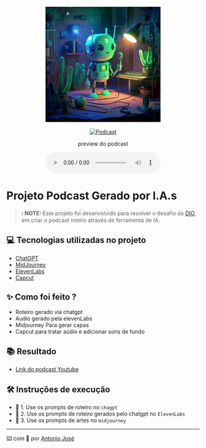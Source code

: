 <p align="center">
<img 
    src="./assets/logo_podcast.png"
    width="300"
/>
</p>

<p align="center">
<a href="https://youtu.be/MnG8A0gf-Vk">
    <img 
        src="https://img.shields.io/badge/DIO-Code_The_Future-28DA77?logo=youtube" 
        alt="Podcast">
</a>

</p>

<p align="center">
    preview do podcast
</p>

<div align="center">
    <audio src="output/podcast_editado.MP3" controls title="Podcast editado"></audio>
</div>

# Projeto Podcast Gerado por I.A.s


 > ℹ️ **NOTE:** Este projeto foi desenvolvido para resolver o desafio da [DIO](https://dio.me), em criar o podcast inteiro através de ferramenta de IA. 


## 💻 Tecnologias utilizadas no projeto

- [ChatGPT](https://chat.openai.com/) 
- [MidJourney](https://www.midjourney.com/app/)
- [ElevenLabs](https://beta.elevenlabs.io/)
- [Capcut](https://www.capcut.com/pt-br/)

## ✨ Como foi feito ?

- Roteiro gerado via chatgpt
- Audio gerado pela elevenLabs
- Midjourney Para gerar capas
- Capcut para tratar aúdio e adicionar sons de fundo

## 📚 Resultado 

- [Link do podcast Youtube](https://youtu.be/MnG8A0gf-Vk)

## 🛠️ Instruções de execução

- 🤖 1. Use os prompts de roteiro no `chagpt`
- 🤖 2. Use os prompts de roteiro gerados pelo chatgpt no  `ElevenLabs`
- 🤖 3. Use os prompts de artes no `midjourney`

---

⌨️ com 💜 por [Antonio José](https://github.com/antoniojose2023)
